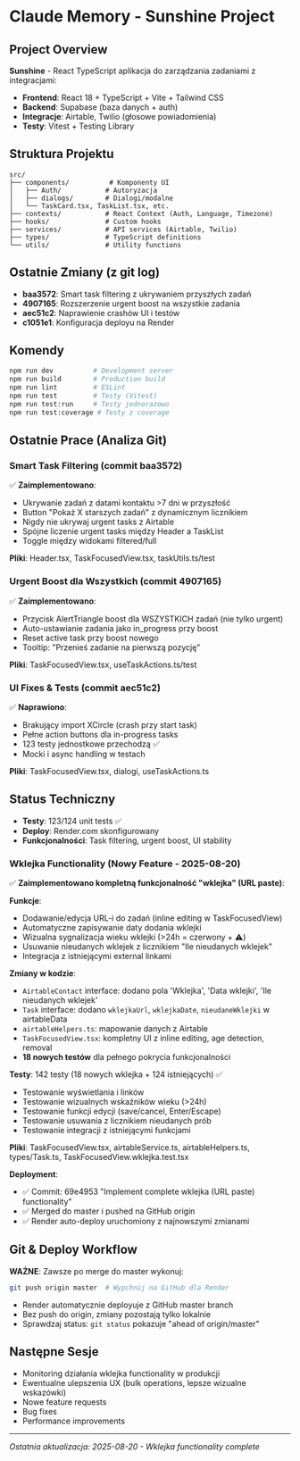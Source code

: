 # Claude Memory - Sunshine Project

## Project Overview
**Sunshine** - React TypeScript aplikacja do zarządzania zadaniami z integracjami:
- **Frontend**: React 18 + TypeScript + Vite + Tailwind CSS
- **Backend**: Supabase (baza danych + auth)
- **Integracje**: Airtable, Twilio (głosowe powiadomienia)
- **Testy**: Vitest + Testing Library

## Struktura Projektu
```
src/
├── components/          # Komponenty UI
│   ├── Auth/           # Autoryzacja
│   ├── dialogs/        # Dialogi/modalne
│   └── TaskCard.tsx, TaskList.tsx, etc.
├── contexts/           # React Context (Auth, Language, Timezone)
├── hooks/              # Custom hooks
├── services/           # API services (Airtable, Twilio)
├── types/              # TypeScript definitions
└── utils/              # Utility functions
```

## Ostatnie Zmiany (z git log)
- **baa3572**: Smart task filtering z ukrywaniem przyszłych zadań
- **4907165**: Rozszerzenie urgent boost na wszystkie zadania
- **aec51c2**: Naprawienie crashów UI i testów
- **c1051e1**: Konfiguracja deployu na Render

## Komendy
```bash
npm run dev          # Development server
npm run build        # Production build
npm run lint         # ESLint
npm run test         # Testy (Vitest)
npm run test:run     # Testy jednorazowo
npm run test:coverage # Testy z coverage
```

## Ostatnie Prace (Analiza Git)

### Smart Task Filtering (commit baa3572)
✅ **Zaimplementowano**: 
- Ukrywanie zadań z datami kontaktu >7 dni w przyszłość
- Button "Pokaż X starszych zadań" z dynamicznym licznikiem  
- Nigdy nie ukrywaj urgent tasks z Airtable
- Spójne liczenie urgent tasks między Header a TaskList
- Toggle między widokami filtered/full

**Pliki**: Header.tsx, TaskFocusedView.tsx, taskUtils.ts/test

### Urgent Boost dla Wszystkich (commit 4907165) 
✅ **Zaimplementowano**:
- Przycisk AlertTriangle boost dla WSZYSTKICH zadań (nie tylko urgent)
- Auto-ustawianie zadania jako in_progress przy boost
- Reset active task przy boost nowego
- Tooltip: "Przenieś zadanie na pierwszą pozycję"

**Pliki**: TaskFocusedView.tsx, useTaskActions.ts/test

### UI Fixes & Tests (commit aec51c2)
✅ **Naprawiono**:
- Brakujący import XCircle (crash przy start task)
- Pełne action buttons dla in-progress tasks
- 123 testy jednostkowe przechodzą ✅
- Mocki i async handling w testach

**Pliki**: TaskFocusedView.tsx, dialogi, useTaskActions.ts

## Status Techniczny
- **Testy**: 123/124 unit tests ✅ 
- **Deploy**: Render.com skonfigurowany
- **Funkcjonalności**: Task filtering, urgent boost, UI stability

### Wklejka Functionality (Nowy Feature - 2025-08-20)
✅ **Zaimplementowano kompletną funkcjonalność "wklejka" (URL paste)**:

**Funkcje**:
- Dodawanie/edycja URL-i do zadań (inline editing w TaskFocusedView)
- Automatyczne zapisywanie daty dodania wklejki
- Wizualna sygnalizacja wieku wklejki (>24h = czerwony + ⚠️)
- Usuwanie nieudanych wklejek z licznikiem "Ile nieudanych wklejek"
- Integracja z istniejącymi external linkami

**Zmiany w kodzie**:
- `AirtableContact` interface: dodano pola 'Wklejka', 'Data wklejki', 'Ile nieudanych wklejek'
- `Task` interface: dodano `wklejkaUrl`, `wklejkaDate`, `nieudaneWklejki` w airtableData
- `airtableHelpers.ts`: mapowanie danych z Airtable
- `TaskFocusedView.tsx`: kompletny UI z inline editing, age detection, removal
- **18 nowych testów** dla pełnego pokrycia funkcjonalności

**Testy**: 142 testy (18 nowych wklejka + 124 istniejących) ✅
- Testowanie wyświetlania i linków
- Testowanie wizualnych wskaźników wieku (>24h)
- Testowanie funkcji edycji (save/cancel, Enter/Escape)
- Testowanie usuwania z licznikiem nieudanych prób
- Testowanie integracji z istniejącymi funkcjami

**Pliki**: TaskFocusedView.tsx, airtableService.ts, airtableHelpers.ts, types/Task.ts, TaskFocusedView.wklejka.test.tsx

**Deployment**: 
- ✅ Commit: 69e4953 "Implement complete wklejka (URL paste) functionality"
- ✅ Merged do master i pushed na GitHub origin
- ✅ Render auto-deploy uruchomiony z najnowszymi zmianami

## Git & Deploy Workflow
**WAŻNE**: Zawsze po merge do master wykonuj:
```bash
git push origin master  # Wypchnij na GitHub dla Render
```
- Render automatycznie deployuje z GitHub master branch
- Bez push do origin, zmiany pozostają tylko lokalnie
- Sprawdzaj status: `git status` pokazuje "ahead of origin/master"

## Następne Sesje
- Monitoring działania wklejka functionality w produkcji
- Ewentualne ulepszenia UX (bulk operations, lepsze wizualne wskazówki)
- Nowe feature requests  
- Bug fixes
- Performance improvements

---
*Ostatnia aktualizacja: 2025-08-20 - Wklejka functionality complete*